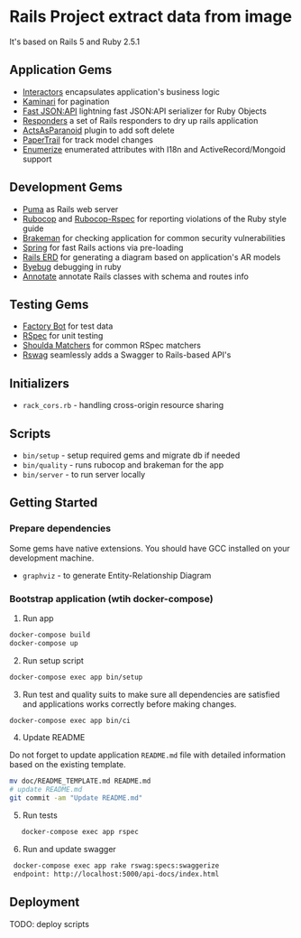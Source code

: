 # Rails Project extract data from image

It's based on Rails 5 and Ruby 2.5.1

## Application Gems

- [Interactors](https://github.com/collectiveidea/interactor) encapsulates application's business logic
- [Kaminari](https://github.com/amatsuda/kaminari) for pagination
- [Fast JSON:API](https://github.com/Netflix/fast_jsonapi) lightning fast JSON:API serializer for Ruby Objects
- [Responders](https://github.com/plataformatec/responders) a set of Rails responders to dry up rails application
- [ActsAsParanoid](https://github.com/ActsAsParanoid/acts_as_paranoid) plugin to add soft delete
- [PaperTrail](https://github.com/paper-trail-gem/paper_trail) for track model changes
- [Enumerize](https://github.com/brainspec/enumerize) enumerated attributes with I18n and ActiveRecord/Mongoid support

## Development Gems

- [Puma](https://github.com/puma/puma) as Rails web server
- [Rubocop](https://github.com/bbatsov/rubocop) and [Rubocop-Rspec](https://github.com/nevir/rubocop-rspec)
  for reporting violations of the Ruby style guide
- [Brakeman](https://github.com/presidentbeef/brakeman) for checking application for common security vulnerabilities
- [Spring](https://github.com/rails/spring) for fast Rails actions via
  pre-loading
- [Rails ERD](https://github.com/voormedia/rails-erd) for generating a diagram based on application's AR models
- [Byebug](https://github.com/deivid-rodriguez/byebug) debugging in ruby
- [Annotate](https://github.com/ctran/annotate_models) annotate Rails classes with schema and routes info

## Testing Gems

- [Factory Bot](https://github.com/thoughtbot/factory_bot_rails) for test data
- [RSpec](https://github.com/rspec/rspec) for unit testing
- [Shoulda Matchers](http://github.com/thoughtbot/shoulda-matchers) for common RSpec matchers
- [Rswag](https://github.com/domaindrivendev/rswag) seamlessly adds a Swagger to Rails-based API's

## Initializers

- `rack_cors.rb` - handling cross-origin resource sharing

## Scripts

- `bin/setup` - setup required gems and migrate db if needed
- `bin/quality` - runs rubocop and brakeman for the app
- `bin/server` - to run server locally

## Getting Started

### Prepare dependencies

Some gems have native extensions.
You should have GCC installed on your development machine.

- `graphviz` - to generate Entity-Relationship Diagram

### Bootstrap application (wtih docker-compose)

1. Run app

```bash
docker-compose build
docker-compose up
```

2. Run setup script

```bash
docker-compose exec app bin/setup
```

3. Run test and quality suits to make sure all dependencies are satisfied and applications works correctly before making changes.

```bash
docker-compose exec app bin/ci
```

4. Update README

Do not forget to update application `README.md` file with detailed information based on the
existing template.

```bash
mv doc/README_TEMPLATE.md README.md
# update README.md
git commit -am "Update README.md"
```

5. Run tests

```bash
   docker-compose exec app rspec

```

6. Run and update swagger

```bash
 docker-compose exec app rake rswag:specs:swaggerize
 endpoint: http://localhost:5000/api-docs/index.html

```

## Deployment

TODO: deploy scripts

##
